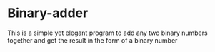 # Binary-adder
This is a simple yet elegant program to add any two binary numbers together and get the result in the form of a binary number
